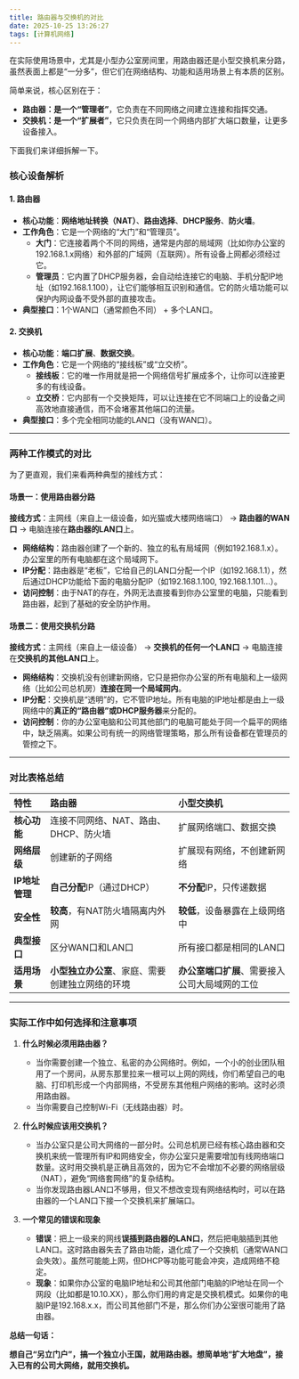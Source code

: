 ```yaml
---
title: 路由器与交换机的对比
date: 2025-10-25 13:26:27
tags: [计算机网络]
---
```


在实际使用场景中，尤其是小型办公室房间里，用路由器还是小型交换机来分路，虽然表面上都是“一分多”，但它们在网络结构、功能和适用场景上有本质的区别。

简单来说，核心区别在于：

*   **路由器：是一个“管理者”**，它负责在不同网络之间建立连接和指挥交通。
*   **交换机：是一个“扩展者”**，它只负责在同一个网络内部扩大端口数量，让更多设备接入。

下面我们来详细拆解一下。

### 核心设备解析

#### 1. 路由器

*   **核心功能**：**网络地址转换（NAT）**、**路由选择**、**DHCP服务**、**防火墙**。
*   **工作角色**：它是一个网络的“大门”和“管理员”。
    *   **大门**：它连接着两个不同的网络，通常是内部的局域网（比如你办公室的192.168.1.x网络）和外部的广域网（互联网）。所有设备上网都必须经过它。
    *   **管理员**：它内置了DHCP服务器，会自动给连接它的电脑、手机分配IP地址（如192.168.1.100），让它们能够相互识别和通信。它的防火墙功能可以保护内网设备不受外部的直接攻击。
*   **典型接口**：1个WAN口（通常颜色不同） + 多个LAN口。

#### 2. 交换机

*   **核心功能**：**端口扩展**、**数据交换**。
*   **工作角色**：它是一个网络的“接线板”或“立交桥”。
    *   **接线板**：它的唯一作用就是把一个网络信号扩展成多个，让你可以连接更多的有线设备。
    *   **立交桥**：它内部有一个交换矩阵，可以让连接在它不同端口上的设备之间高效地直接通信，而不会堵塞其他端口的流量。
*   **典型接口**：多个完全相同功能的LAN口（没有WAN口）。

---

### 两种工作模式的对比

为了更直观，我们来看两种典型的接线方式：

#### 场景一：使用路由器分路

**接线方式**：主网线（来自上一级设备，如光猫或大楼网络端口） → **路由器的WAN口** → 电脑连接在**路由器的LAN口**上。



*   **网络结构**：路由器创建了一个新的、独立的私有局域网（例如192.168.1.x）。办公室里的所有电脑都在这个局域网下。
*   **IP分配**：路由器是“老板”，它给自己的LAN口分配一个IP（如192.168.1.1），然后通过DHCP功能给下面的电脑分配IP（如192.168.1.100, 192.168.1.101...）。
*   **访问控制**：由于NAT的存在，外网无法直接看到你办公室里的电脑，只能看到路由器，起到了基础的安全防护作用。

#### 场景二：使用交换机分路

**接线方式**：主网线（来自上一级设备） → **交换机的任何一个LAN口** → 电脑连接在**交换机的其他LAN口**上。



*   **网络结构**：交换机没有创建新网络，它只是把你办公室的所有电脑和上一级网络（比如公司总机房）**连接在同一个局域网内**。
*   **IP分配**：交换机是“透明”的，它不管IP地址。所有电脑的IP地址都是由上一级网络中的**真正的“路由器”或DHCP服务器**来分配的。
*   **访问控制**：你的办公室电脑和公司其他部门的电脑可能处于同一个扁平的网络中，缺乏隔离。如果公司有统一的网络管理策略，那么所有设备都在管理员的管控之下。

---

### 对比表格总结

| 特性           | 路由器                                           | 小型交换机                                     |
| :------------- | :----------------------------------------------- | :--------------------------------------------- |
| **核心功能**   | 连接不同网络、NAT、路由、DHCP、防火墙            | 扩展网络端口、数据交换                         |
| **网络层级**   | 创建新的子网络                                   | 扩展现有网络，不创建新网络                     |
| **IP地址管理** | **自己分配**IP（通过DHCP）                       | **不分配**IP，只传递数据                       |
| **安全性**     | **较高**，有NAT防火墙隔离内外网                  | **较低**，设备暴露在上级网络中                 |
| **典型接口**   | 区分WAN口和LAN口                                 | 所有接口都是相同的LAN口                        |
| **适用场景**   | **小型独立办公室**、家庭、需要创建独立网络的环境 | **办公室端口扩展**、需要接入公司大局域网的工位 |

---

### 实际工作中如何选择和注意事项

1.  **什么时候必须用路由器？**
    *   当你需要创建一个独立、私密的办公网络时。例如，一个小的创业团队租用了一个房间，从房东那里拉来一根可以上网的网线，你们希望自己的电脑、打印机形成一个内部网络，不受房东其他租户网络的影响。这时必须用路由器。
    *   当你需要自己控制Wi-Fi（无线路由器）时。

2.  **什么时候应该用交换机？**
    *   当办公室只是公司大网络的一部分时。公司总机房已经有核心路由器和交换机来统一管理所有IP和网络安全，你办公室只是需要增加有线网络端口数量。这时用交换机是正确且高效的，因为它不会增加不必要的网络层级（NAT），避免“网络套网络”的复杂结构。
    *   当你发现路由器LAN口不够用，但又不想改变现有网络结构时，可以在路由器的一个LAN口下接一个交换机来扩展端口。

3.  **一个常见的错误和现象**
    *   **错误**：把上一级来的网线**误插到路由器的LAN口**，然后把电脑插到其他LAN口。这时路由器失去了路由功能，退化成了一个交换机（通常WAN口会失效）。虽然可能能上网，但DHCP等功能可能会冲突，造成网络不稳定。
    *   **现象**：如果你办公室的电脑IP地址和公司其他部门电脑的IP地址在同一个网段（比如都是10.10.XX），那么你们用的肯定是交换机模式。如果你的电脑IP是192.168.x.x，而公司其他部门不是，那么你们办公室很可能用了路由器。

**总结一句话：**

**想自己“另立门户”，搞一个独立小王国，就用路由器。想简单地“扩大地盘”，接入已有的公司大网络，就用交换机。**
